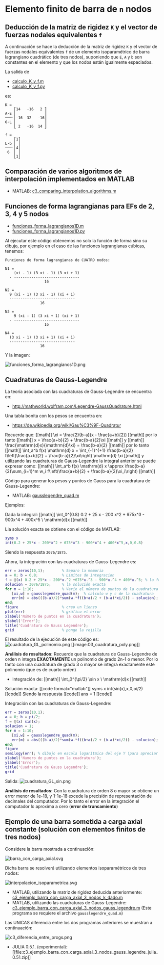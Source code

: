 # Elemento finito de barra de `n` nodos

## Deducción de la matriz de rigidez `K` y el vector de fuerzas nodales equivalentes `f`
A continuación se hace la deducción de la matriz de rigidez `K` y el vector de fuerzas nodales equivalentes `f` de un elemento isoparamétrico de barra lagrangiano cuadrático (de tres nodos), suponiendo que `E`, `A` y `b` son constantes en el elemento y que los nodos están igualmente espaciados.

La salida de 
* [calculo_K_y_f.m](calculo_K_y_f.m)
* [calculo_K_y_f.py](calculo_K_y_f.m)

es:
```
K = 
    ⎡14   -16   2 ⎤
A⋅E ⎢             ⎥
───⋅⎢-16  32   -16⎥
6⋅L ⎢             ⎥
    ⎣ 2   -16  14 ⎦

f = 
    ⎡1⎤
L⋅b ⎢ ⎥
───⋅⎢4⎥
 6  ⎢ ⎥
    ⎣1⎦
```


## Comparación de varios algoritmos de interpolación implementados en MATLAB
* MATLAB: [c3_comparing_interpolation_algorithms.m](c3_comparing_interpolation_algorithms.m)


## Funciones de forma lagrangianas para EFs de 2, 3, 4 y 5 nodos

* [funciones_forma_lagrangianos1D.m](funciones_forma_lagrangianos1D.m)
* [funciones_forma_lagrangianos1D.py](funciones_forma_lagrangianos1D.py)

Al ejecutar este código obtenemos no solo la función de forma sino su dibujo, por ejemplo en el caso de las funciones lagrangianas cúbicas, tenemos:
```
Funciones de forma lagrangianas de CUATRO nodos:

N1 = 
    (xi - 1) (3 xi - 1) (3 xi + 1)
  - ------------------------------
                  16

N2 = 
  9 (xi - 1) (3 xi - 1) (xi + 1)
  ------------------------------
                16

N3 = 
    9 (xi - 1) (3 xi + 1) (xi + 1)
  - ------------------------------
                  16

N4 = 
  (3 xi - 1) (3 xi + 1) (xi + 1)
  ------------------------------
                16
```
Y la imagen:

![funciones_forma_lagrangianos1D.png](funciones_forma_lagrangianos1D.png)

## Cuadraturas de Gauss-Legendre
La teoría asociada con las cuadraturas de Gauss-Legendre se encuentra en:
* http://mathworld.wolfram.com/Legendre-GaussQuadrature.html

Una tabla bonita con los pesos se encuentra en:
* https://de.wikipedia.org/wiki/Gau%C3%9F-Quadratur

Recuerde que:
[[math]]
\xi = \frac{2}{b-a}(x - \frac{a+b}{2})
[[math]]
por lo tanto
[[math]]
x = \frac{a+b}{2} + \frac{b-a}{2}\xi
[[math]]
y
[[math]]
\frac{\mathrm{d}x}{\mathrm{d}\xi} = \frac{b-a}{2}
[[math]]
por lo tanto
[[math]]
\int_a^b f(x) \mathrm{d} x = \int_{-1}^{+1} \frac{b-a}{2} f\left(\frac{a+b}{2} + \frac{b-a}{2}\xi\right) \mathrm{d} \xi
[[math]]
y utilizando las cuadraturas de Gauss-Legendre la integral anterior se puede expresar como:
[[math]]
\int_a^b f(x) \mathrm{d} x \approx \frac{b-a}{2}\sum_{i=1}^m w_i f\left(\frac{a+b}{2} + \frac{b-a}{2}\xi_i\right)
[[math]]

Código para generar los pesos y puntos de Gauss para la cuadratura de Gauss-Legendre:
* MATLAB: [gausslegendre_quad.m](gausslegendre_quad.m)

Ejemplos:

Dada la integral:
[[math]]
\int_0^{0.8} 0.2 + 25 x - 200 x^2 + 675x^3 - 900x^4 + 400x^5 \ \mathrm{d}x 
[[math]]

Lla solución exacta se obtiene con el código de MATLAB: 
```matlab
syms x
int(0.2 + 25*x - 200*x^2 + 675*x^3 - 900*x^4 + 400*x^5,x,0,0.8)
```
Siendo la respuesta ```3076/1875```.

Ahora, la integración con las cuadraturas de Gauss-Legendre es:
```matlab
err = zeros(10,1);        % Separo la memoria
a = 0; b = 0.8;           % Limites de integracion
f = @(x) 0.2 + 25*x - 200*x.^2 +675*x.^3 - 900*x.^4 + 400*x.^5; % la función
solucion = 3076/1875;     % la solución exacta
for m = 1:10;             % Vario el número de puntos de la cuadratura
   [xi,w] = gausslegendre_quad(m);  % calculo w y c de la cuadratura
   err(m) = abs(((b-a)/2)*sum(w.*f((b+a)/2 + (b-a)*xi/2)) - solucion);
end;
figure                    % creo un lienzo
plot(err)                 % gráfico el error
xlabel('Número de puntos en la cuadratura');
ylabel('Error');
title('Cuadratura de Gauss Legendre');
grid                      % pongo la rejilla
```

El resultado de la ejecución de este código es:
![cuadratura_GL_polinomio.png](cuadratura_GL_polinomio.png)
[[image:03_cuadratura_poly.png]]



**Análisis de resultados:** Recuerde que la cuadratura de Gauss-Legendre de orden n integra __EXACTAMENTE__ un polinomio de grado 2n-1 o menor. Por lo tanto con una cuadratura de grado 3 o mayor se integra exactamente este polinomio (que es de cuarto orden)

* Integración de:
[[math]]
\int_0^{\pi/2} \sin x \ \mathrm{d}x
[[math]]

Solución exacta:
[[code format="matlab"]]
syms x
int(sin(x),x,0,pi/2)
[[code]]
Siendo la respuesta
[[code]]
ans =
1
[[code]]

Integración con las cuadraturas de Gauss-Legendre:
```matlab
err = zeros(10,1);
a = 0; b = pi/2;
f = @(x) sin(x);
solucion = 1;
for m = 1:10;
   [xi,w] = gausslegendre_quad(m);
   err(m) = abs(((b-a)/2)*sum(w.*f((b+a)/2 + (b-a)*xi/2)) - solucion);
end;
figure
semilogy(err); % dibujo en escala logarítmica del eje Y (para apreciar el error)
xlabel('Numero de puntos en la cuadratura');
ylabel('Error');
title('Cuadratura de Gauss Legendre');
grid
```

Salida:
![cuadratura_GL_sin.png](cuadratura_GL_sin.png)

**Análisis de resultados:** Con la cuadratura de orden 8 o mayor se obtiene un error menor de 1e-18, y  1-1e-18 excede la precisión de representación de decimales del computador. Por lo tanto el error en la integración el computador lo aproxima a cero (**error de truncamiento**)





## Ejemplo de una barra sometida a carga axial constante (solución con elementos finitos de tres nodos)

Considere la barra mostrada a continuación:

![barra_con_carga_axial.svg](../EF_barra_2_nodos/barra_con_carga_axial.svg)

Dicha barra se resolverá utilizando elementos isoparamétricos de tres nodos:

![interpolacion_isoparametrica.svg](interpolacion_isoparametrica.svg)

* MATLAB, utilizando la matriz de rigidez deducida anteriormente: [c3_ejemplo_barra_con_carga_axial_3_nodos_k_dado.m](c3_ejemplo_barra_con_carga_axial_3_nodos_k_dado.m)
* MATLAB, utilizando las cuadraturas de Gauss-Legendre: [c3_ejemplo_barra_con_carga_axial_3_nodos_gauss_legendre.m](c3_ejemplo_barra_con_carga_axial_3_nodos_gauss_legendre.m) (Este programa se requiere el archivo `gausslegendre_quad.m`)

Las UNICAS diferencia entre los dos programas anteriores se muestran a continuación:

![c3_diferencia_entre_progs.png](c3_diferencia_entre_progs.png)

* JULIA 0.5.1. (experimental): [[file:c3_ejemplo_barra_con_carga_axial_3_nodos_gauss_legendre_julia_0.51.zip]]
